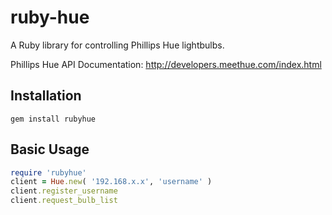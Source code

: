 ruby-hue
========
A Ruby library for controlling Phillips Hue lightbulbs.

Phillips Hue API Documentation: http://developers.meethue.com/index.html

Installation
----
```
gem install rubyhue
```

Basic Usage
-----
```ruby
require 'rubyhue'
client = Hue.new( '192.168.x.x', 'username' )
client.register_username
client.request_bulb_list
```
